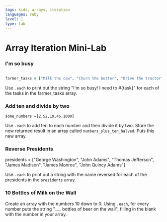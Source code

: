 ```yaml
---
tags: kids, arrays, iteration
languages: ruby
level: 1
type: lab
---
```


# Array Iteration Mini-Lab

### I'm so busy
```ruby

farmer_tasks = ["Milk the cow", "Churn the butter", "Drive the tractor", "Peel Potatoes", "Plant the corn"]
```
Use `.each` to print out the string "I'm so busy! I need to #{task}" for each of the tasks in the farmer_tasks array.

### Add ten and divide by two
```
some_numbers =[2,52,19,46,1000]
```
Use `.each` to add ten to each number and then divide it by two. Store the new returned result in an array called `numbers_plus_ten_halved`.
Puts this new array.

### Reverse Presidents
 presidents = ["George Washington", "John Adams", "Thomas Jefferson", "James Madison", "James Monroe", "John Quincy Adams"]

Use `.each` to print out a string with the name reversed for each of the presidents in the `presidents` array.


### 10 Bottles of Milk on the Wall
Create an array with the numbers 10 down to 0. Using `.each`, for every number puts the string "___ bottles of beer on the wall", filling in the blank with the number in your array.

